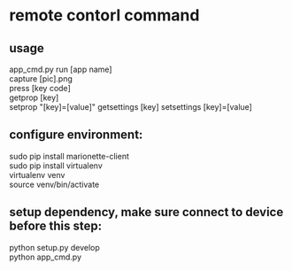 remote contorl command
========
## usage
app_cmd.py run [app name]  
           capture [pic].png  
           press [key code]  
           getprop [key]  
           setprop "[key]=[value]"
	   getsettings [key]
	   setsettings [key]=[value]

## configure environment:
sudo pip install marionette-client  
sudo pip install virtualenv  
virtualenv venv  
source venv/bin/activate  

## setup dependency, make sure connect to device before this step:
python setup.py develop  
python app_cmd.py  


